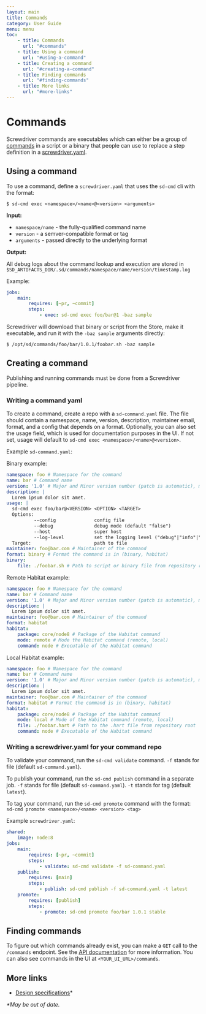 ```yaml
---
layout: main
title: Commands
category: User Guide
menu: menu
toc:
    - title: Commands
      url: "#commands"
    - title: Using a command
      url: "#using-a-command"
    - title: Creating a command
      url: "#creating-a-command"
    - title: Finding commands
      url: "#finding-commands"
    - title: More links
      url: "#more-links"
---
```

# Commands

Screwdriver commands are executables which can either be a group of [commands](https://en.wikipedia.org/wiki/Command_(computing)) in a script or a binary that people can use to replace a step definition in a [screwdriver.yaml](./configuration).

## Using a command

To use a command, define a `screwdriver.yaml` that uses the `sd-cmd` cli with the format:

```
$ sd-cmd exec <namespace>/<name>@<version> <arguments>
```

__Input:__

- `namespace/name` - the fully-qualified command name
- `version` - a semver-compatible format or tag
- `arguments` - passed directly to the underlying format

__Output:__

All debug logs about the command lookup and execution are stored in `$SD_ARTIFACTS_DIR/.sd/commands/namespace/name/version/timestamp.log`

Example:
```yaml
jobs:
    main:
        requires: [~pr, ~commit]
        steps:
            - exec: sd-cmd exec foo/bar@1 -baz sample
```

Screwdriver will download that binary or script from the Store, make it executable, and run it with the `-baz sample` arguments directly:
```
$ /opt/sd/commands/foo/bar/1.0.1/foobar.sh -baz sample
```

## Creating a command

Publishing and running commands must be done from a Screwdriver pipeline.

### Writing a command yaml

To create a command, create a repo with a `sd-command.yaml` file. The file should contain a namespace, name, version, description, maintainer email, format, and a config that depends on a format. Optionally, you can also set the usage field, which is used for documentation purposes in the UI. If not set, usage will default to `sd-cmd exec <namespace>/<name>@<version>`.

Example `sd-command.yaml`:

Binary example:
```yaml
namespace: foo # Namespace for the command
name: bar # Command name
version: '1.0' # Major and Minor version number (patch is automatic), must be a string
description: |
  Lorem ipsum dolor sit amet.
usage: |
  sd-cmd exec foo/bar@<VERSION> <OPTION> <TARGET>
  Options:
          --config              config file
          --debug               debug mode (default "false")
          --host                super host
          --log-level           set the logging level ("debug"|"info"|"warn"|"error"|"fatal") (default "info")
  Target:                       path to file
maintainer: foo@bar.com # Maintainer of the command
format: binary # Format the command is in (binary, habitat)
binary:
    file: ./foobar.sh # Path to script or binary file from repository root
```

Remote Habitat example:
```yaml
namespace: foo # Namespace for the command
name: bar # Command name
version: '1.0' # Major and Minor version number (patch is automatic), must be a string
description: |
  Lorem ipsum dolor sit amet.
maintainer: foo@bar.com # Maintainer of the command
format: habitat
habitat:
    package: core/node8 # Package of the Habitat command
    mode: remote # Mode the Habitat command (remote, local)
    command: node # Executable of the Habitat command
```

Local Habitat example:
```yaml
namespace: foo # Namespace for the command
name: bar # Command name
version: '1.0' # Major and Minor version number (patch is automatic), must be a string
description: |
  Lorem ipsum dolor sit amet.
maintainer: foo@bar.com # Maintainer of the command
format: habitat # Format the command is in (binary, habitat)
habitat:
    package: core/node8 # Package of the Habitat command
    mode: local # Mode of the Habitat command (remote, local)
    file: ./foobar.hart # Path to the .hart file from repository root
    command: node # Executable of the Habitat command
```

### Writing a screwdriver.yaml for your command repo

To validate your command, run the `sd-cmd validate` command. `-f` stands for file (default `sd-command.yaml`).

To publish your command, run the `sd-cmd publish` command in a separate job. `-f` stands for file (default `sd-command.yaml`). `-t` stands for tag (default `latest`).

To tag your command, run the `sd-cmd promote` command with the format: `sd-cmd promote <namespace>/<name> <version> <tag>`

Example `screwdriver.yaml`:
```yaml
shared:
    image: node:8
jobs:
    main:
        requires: [~pr, ~commit]
        steps:
            - validate: sd-cmd validate -f sd-command.yaml
    publish:
        requires: [main]
        steps:
            - publish: sd-cmd publish -f sd-command.yaml -t latest
    promote:
        requires: [publish]
        steps:
            - promote: sd-cmd promote foo/bar 1.0.1 stable
```

## Finding commands

To figure out which commands already exist, you can make a `GET` call to the `/commands` endpoint. See the [API documentation](./api) for more information. You can also see commands in the UI at `<YOUR_UI_URL>/commands`.

## More links
- [Design specifications](https://github.com/screwdriver-cd/screwdriver/blob/master/design/commands.md)*

_*May be out of date._
